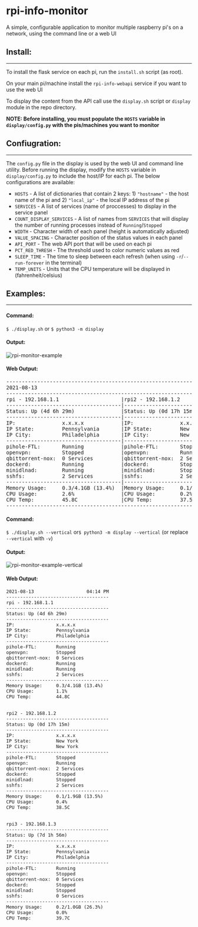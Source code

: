 # rpi-info-monitor
A simple, configurable application to monitor multiple raspberry pi's on a network, using the command line or a web UI

## Install:
-----------
To install the flask service on each pi, run the `install.sh` script (as root).

On your main pi/machine install the `rpi-info-webapi` service if you want to use the web UI

To display the content from the API call use the `display.sh` script or `display` module in the repo directory.

**NOTE: Before installing, you must populate the `HOSTS` variable in `display/config.py` with the pis/machines you want to monitor**

## Confiugration:
-----------------
The `config.py` file in the display is used by the web UI and command line utility. Before running the display, modify the `HOSTS` variable in `display/config.py` to include the host/IP for each pi. The below configurations are available:
 - `HOSTS` - A list of dictionaries that contain 2 keys: 1) `"hostname"` - the host name of the pi and 2) `"local_ip"` - the local IP address of the pi
 - `SERVICES` - A list of services (name of proccesses) to display in the service panel
 - `COUNT_DISPLAY_SERVICES` - A list of names from `SERVICES` that will display the number of running processes instead of `Running`/`Stopped`
 - `WIDTH` - Character width of each panel (height is automatically adjusted)
 - `VALUE_SPACING` - Character position of the status values in each panel
 - `API_PORT` - The web API port that will be used on each pi
 - `PCT_RED_THRESH` - The threshold used to color numeric values as red
 - `SLEEP_TIME` - The time to sleep between each refresh (when using `-r`/`--run-forever` in the terminal)
 - `TEMP_UNITS` - Units that the CPU temperature will be displayed in (fahrenheit/celsius)


## Examples:
-----------
#### Command:

`$ ./display.sh` or `$ python3 -m display`

#### Output:

![rpi-monitor-example](https://user-images.githubusercontent.com/8592588/129414337-fb6f08c3-ef57-4323-9f88-2c88181b79f9.png)

#### Web Output:
<pre>
-----------------------------------------------------------------------------------------------------------------
2021-08-13                                                                                               04:13 PM
-----------------------------------------------------------------------------------------------------------------
rpi - 192.168.1.1                    |rpi2 - 192.168.1.2                   |rpi3 - 192.168.1.3
-------------------------------------|-------------------------------------|-------------------------------------
Status: Up (4d 6h 29m)               |Status: Up (0d 17h 15m)              |Status: Up (7d 1h 55m)
-------------------------------------|-------------------------------------|-------------------------------------
IP:               x.x.x.x            |IP:               x.x.x.x            |IP:               x.x.x.x
IP State:         Pennsylvania       |IP State:         New York           |IP State:         Pennsylvania
IP City:          Philadelphia       |IP City:          New York           |IP City:          Philadelphia
-------------------------------------|-------------------------------------|-------------------------------------
pihole-FTL:       Running            |pihole-FTL:       Stopped            |pihole-FTL:       Running
openvpn:          Stopped            |openvpn:          Running            |openvpn:          Stopped
qbittorrent-nox:  0 Services         |qbittorrent-nox:  2 Services         |qbittorrent-nox:  0 Services
dockerd:          Running            |dockerd:          Stopped            |dockerd:          Stopped
minidlnad:        Running            |minidlnad:        Stopped            |minidlnad:        Stopped
sshfs:            2 Services         |sshfs:            2 Services         |sshfs:            0 Services
-------------------------------------|-------------------------------------|-------------------------------------
Memory Usage:     0.3/4.1GB (13.4%)  |Memory Usage:     0.1/1.9GB (13.5%)  |Memory Usage:     0.2/1.0GB (26.3%)
CPU Usage:        2.6%               |CPU Usage:        0.2%               |CPU Usage:        0.1%
CPU Temp:         45.8C              |CPU Temp:         37.5C              |CPU Temp:         39.7C
-----------------------------------------------------------------------------------------------------------------
</pre>

#### Command:

`$ ./display.sh --vertical` or`$ python3 -m display --vertical` (or replace `--vertical` with `-v`)

#### Output:

![rpi-monitor-example-vertical](https://user-images.githubusercontent.com/8592588/129414343-d500b733-a76c-47dd-9675-bf3947f705bf.png)

#### Web Output:

<pre style="font-size:12.5">
2021-08-13                   04:14 PM
-------------------------------------
rpi - 192.168.1.1
-------------------------------------
Status: Up (4d 6h 29m)
-------------------------------------
IP:               x.x.x.x
IP State:         Pennsylvania
IP City:          Philadelphia
-------------------------------------
pihole-FTL:       Running
openvpn:          Stopped
qbittorrent-nox:  0 Services
dockerd:          Running
minidlnad:        Running
sshfs:            2 Services
-------------------------------------
Memory Usage:     0.3/4.1GB (13.4%)
CPU Usage:        1.1%
CPU Temp:         44.8C


rpi2 - 192.168.1.2
-------------------------------------
Status: Up (0d 17h 15m)
-------------------------------------
IP:               x.x.x.x
IP State:         New York
IP City:          New York
-------------------------------------
pihole-FTL:       Stopped
openvpn:          Running
qbittorrent-nox:  2 Services
dockerd:          Stopped
minidlnad:        Stopped
sshfs:            2 Services
-------------------------------------
Memory Usage:     0.1/1.9GB (13.5%)
CPU Usage:        0.4%
CPU Temp:         38.5C


rpi3 - 192.168.1.3
-------------------------------------
Status: Up (7d 1h 56m)
-------------------------------------
IP:               x.x.x.x
IP State:         Pennsylvania
IP City:          Philadelphia
-------------------------------------
pihole-FTL:       Running
openvpn:          Stopped
qbittorrent-nox:  0 Services
dockerd:          Stopped
minidlnad:        Stopped
sshfs:            0 Services
-------------------------------------
Memory Usage:     0.2/1.0GB (26.3%)
CPU Usage:        0.0%
CPU Temp:         39.7C
</pre>
